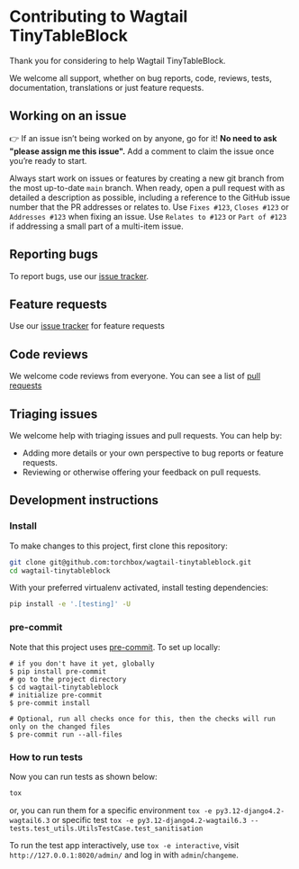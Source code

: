 # Contributing to Wagtail TinyTableBlock

Thank you for considering to help Wagtail TinyTableBlock.

We welcome all support, whether on bug reports, code, reviews, tests, documentation, translations or just feature requests.

## Working on an issue

👉 If an issue isn’t being worked on by anyone, go for it! **No need to ask "please assign me this issue".** Add a comment to claim the issue once you’re ready to start.

Always start work on issues or features by creating a new git branch from the most up-to-date `main` branch.
When ready, open a pull request with as detailed a description as possible, including a reference to the GitHub issue
number that the PR addresses or relates to. Use `Fixes #123`, `Closes #123` or `Addresses #123` when fixing an issue.
Use `Relates to #123` or `Part of #123` if addressing a small part of a multi-item issue.


## Reporting bugs

To report bugs, use our [issue tracker](https://github.com/torchbox/wagtail-tinytableblock/issues).


## Feature requests

Use our [issue tracker](https://github.com/torchbox/wagtail-tinytableblock/issues) for feature requests


## Code reviews

We welcome code reviews from everyone. You can see a list of [pull requests](https://github.com/torchbox/wagtail-tinytableblock/pulls)


## Triaging issues

We welcome help with triaging issues and pull requests. You can help by:

- Adding more details or your own perspective to bug reports or feature requests.
- Reviewing or otherwise offering your feedback on pull requests.


## Development instructions

### Install

To make changes to this project, first clone this repository:

```sh
git clone git@github.com:torchbox/wagtail-tinytableblock.git
cd wagtail-tinytableblock
```

With your preferred virtualenv activated, install testing dependencies:

```sh
pip install -e '.[testing]' -U
```

### pre-commit

Note that this project uses [pre-commit](https://github.com/pre-commit/pre-commit). To set up locally:

```shell
# if you don't have it yet, globally
$ pip install pre-commit
# go to the project directory
$ cd wagtail-tinytableblock
# initialize pre-commit
$ pre-commit install

# Optional, run all checks once for this, then the checks will run only on the changed files
$ pre-commit run --all-files
```

### How to run tests

Now you can run tests as shown below:

```sh
tox
```

or, you can run them for a specific environment `tox -e py3.12-django4.2-wagtail6.3` or specific test
`tox -e py3.12-django4.2-wagtail6.3 -- tests.test_utils.UtilsTestCase.test_sanitisation`

To run the test app interactively, use `tox -e interactive`, visit `http://127.0.0.1:8020/admin/` and log in with `admin`/`changeme`.
